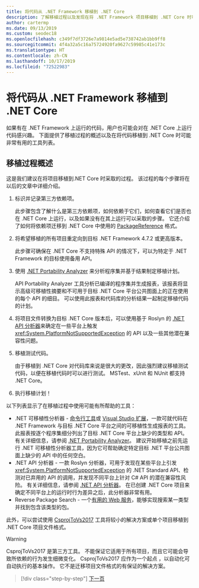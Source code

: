 ```yaml
---
title: 将代码从 .NET Framework 移植到 .NET Core
description: 了解移植过程以及发现在将 .NET Framework 项目移植到 .NET Core 时可能有用的工具。
author: cartermp
ms.date: 09/13/2019
ms.custom: seodec18
ms.openlocfilehash: c349f7df3726e7a9814e5ad5e738742ab1bb9ff8
ms.sourcegitcommit: 4f4a32a5c16a75724920fa9627c59985c41e173c
ms.translationtype: HT
ms.contentlocale: zh-CN
ms.lasthandoff: 10/17/2019
ms.locfileid: "72522983"
---
```

# <a name="port-your-code-from-net-framework-to-net-core"></a>将代码从 .NET Framework 移植到 .NET Core

如果有在 .NET Framework 上运行的代码，用户也可能会对在 .NET Core 上运行代码感兴趣。 下面提供了移植过程的概述以及在将代码移植到 .NET Core 时可能非常有用的工具列表。

## <a name="overview-of-the-porting-process"></a>移植过程概述

这是我们建议在将项目移植到.NET Core 时采取的过程。 该过程的每个步骤将在以后的文章中详细介绍。

1. 标识并记录第三方依赖项。

   此步骤包含了解什么是第三方依赖项，如何依赖于它们，如何查看它们是否也在 .NET Core 上运行，以及如果没有在其上运行可以采取的步骤。 它还介绍了如何将依赖项迁移到 .NET Core 中使用的 [PackageReference](/nuget/consume-packages/package-references-in-project-files) 格式。

2. 将希望移植的所有项目重定向到目标 .NET Framework 4.7.2 或更高版本。

   此步骤可确保在 .NET Core 不支持特殊 API 的情况下，可以为特定于 .NET Framework 的目标使用备用 API。

3. 使用 [.NET Portability Analyzer](../../standard/analyzers/portability-analyzer.md) 来分析程序集并基于结果制定移植计划。

   API Portability Analyzer 工具分析已编译的程序集并生成报表，该报表将显示高级可移植性摘要和不可用于目标 .NET Core 平台公共图面上的正在使用的每个 API 的细目。 可以使用此报表和代码库的分析结果一起制定移植代码的计划。

4. 将项目文件转换为目标 .NET Core 版本后，可以使用基于 Roslyn 的 [.NET API 分析器](../../standard/analyzers/api-analyzer.md)来确定在一些平台上触发 <xref:System.PlatformNotSupportedException> 的 API 以及一些其他潜在兼容性问题。

5. 移植测试代码。

   由于移植到 .NET Core 对代码库来说是很大的更改，因此强烈建议移植测试代码，以便在移植代码时可以进行测试。 MSTest、xUnit 和 NUnit 都支持 .NET Core。

6. 执行移植计划！

以下列表显示了在移植过程中使用可能有所帮助的工具：

- .NET 可移植性分析器 - [命令行工具](https://github.com/Microsoft/dotnet-apiport/releases)或 [Visual Studio 扩展](https://marketplace.visualstudio.com/items?itemName=ConnieYau.NETPortabilityAnalyzer)，一款可就代码在 .NET Framework 与目标 .NET Core 平台之间的可移植性生成报表的工具。 此报表按逐个程序集细分列出了目标 .NET Core 平台上缺少的类型和 API。 有关详细信息，请参阅 [.NET Portability Analyzer](../../standard/analyzers/portability-analyzer.md)。 建议开始移植之前先运行 .NET 可移植性分析器工具，因为它可帮助确定特定目标 .NET 平台公共图面上缺少的 API 中的任何空白。
- .NET API 分析器 - 一款 Roslyn 分析器，可用于发现在某些平台上引发 <xref:System.PlatformNotSupportedException> 的 .NET Standard API、检测对已弃用的 API 的调用，并发现不同平台上针对 C# API 的潜在兼容性风险。 有关详细信息，请参阅 [.NET API 分析器](../../standard/analyzers/api-analyzer.md)。 在已创建 .NET Core 项目来确定不同平台上的运行时行为差异之后，此分析器非常有用。
- Reverse Package Search - 一个[有用的 Web 服务](https://packagesearch.azurewebsites.net)，能够实现搜索某一类型并找到包含该类型的包。

此外，可以尝试使用 [CsprojToVs2017](https://github.com/hvanbakel/CsprojToVs2017) 工具将较小的解决方案或单个项目移植到 .NET Core 项目文件格式。

> [!WARNING]
> CsprojToVs2017 是第三方工具。 不能保证它适用于所有项目，而且它可能会导致所依赖的行为发生细微变化。 CsprojToVs2017 应作为一个起点  ，以自动化可自动执行的基本操作。 它不是迁移项目文件格式的有保证的解决方案。

>[!div class="step-by-step"]
>[下一页](net-framework-tech-unavailable.md)
